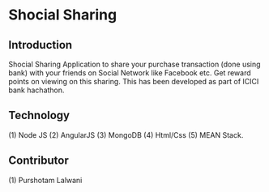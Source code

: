# Shocial Sharing 

## Introduction

Shocial Sharing Application to share your purchase transaction (done using bank) with your friends on Social Network like Facebook etc. Get reward points on viewing on this sharing. This has been developed as part of ICICI bank hachathon.

## Technology

(1) Node JS
(2) AngularJS
(3) MongoDB
(4) Html/Css
(5) MEAN Stack.

## Contributor

(1) Purshotam Lalwani
